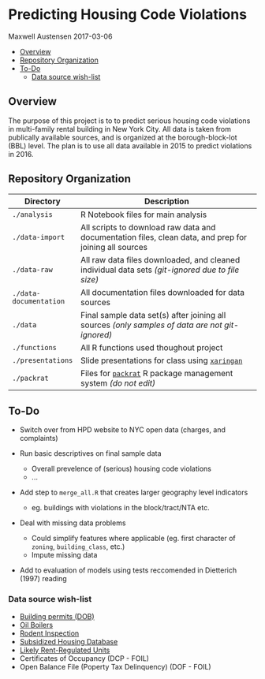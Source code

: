 Predicting Housing Code Violations
================
Maxwell Austensen
2017-03-06

-   [Overview](#overview)
-   [Repository Organization](#repository-organization)
-   [To-Do](#to-do)
    -   [Data source wish-list](#data-source-wish-list)

Overview
--------

The purpose of this project is to to predict serious housing code violations in multi-family rental building in New York City. All data is taken from publically available sources, and is organized at the borough-block-lot (BBL) level. The plan is to use all data available in 2015 to predict violations in 2016.

Repository Organization
-----------------------

<table>
<colgroup>
<col width="19%" />
<col width="80%" />
</colgroup>
<thead>
<tr class="header">
<th>Directory</th>
<th>Description</th>
</tr>
</thead>
<tbody>
<tr class="odd">
<td><code>./analysis</code></td>
<td>R Notebook files for main analysis</td>
</tr>
<tr class="even">
<td><code>./data-import</code></td>
<td>All scripts to download raw data and documentation files, clean data, and prep for joining all sources</td>
</tr>
<tr class="odd">
<td><code>./data-raw</code></td>
<td>All raw data files downloaded, and cleaned individual data sets <em>(git-ignored due to file size)</em></td>
</tr>
<tr class="even">
<td><code>./data-documentation</code></td>
<td>All documentation files downloaded for data sources</td>
</tr>
<tr class="odd">
<td><code>./data</code></td>
<td>Final sample data set(s) after joining all sources <em>(only samples of data are not git-ignored)</em></td>
</tr>
<tr class="even">
<td><code>./functions</code></td>
<td>All R functions used thoughout project</td>
</tr>
<tr class="odd">
<td><code>./presentations</code></td>
<td>Slide presentations for class using <a href="https://github.com/yihui/xaringan"><code>xaringan</code></a></td>
</tr>
<tr class="even">
<td><code>./packrat</code></td>
<td>Files for <a href="https://rstudio.github.io/packrat/"><code>packrat</code></a> R package management system <em>(do not edit)</em></td>
</tr>
</tbody>
</table>

To-Do
-----

-   Switch over from HPD website to NYC open data (charges, and complaints)

-   Run basic descriptives on final sample data
    -   Overall prevelence of (serious) housing code violations
    -   ...
-   Add step to `merge_all.R` that creates larger geography level indicators
    -   eg. buildings with violations in the block/tract/NTA etc.
-   Deal with missing data problems
    -   Could simplify features where applicable (eg. first character of `zoning`, `building_class`, etc.)
    -   Impute missing data
-   Add to evaluation of models using tests reccomended in Dietterich (1997) reading

### Data source wish-list

-   [Building permits (DOB)](https://data.cityofnewyork.us/Housing-Development/DOB-Job-Application-Filings/ic3t-wcy2)
-   [Oil Boilers](https://data.cityofnewyork.us/Housing-Development/Oil-Boilers-Detailed-Fuel-Consumption-and-Building/jfzu-yy6n)
-   [Rodent Inspection](https://data.cityofnewyork.us/Health/Rodent-Inspection/p937-wjvj)
-   [Subsidized Housing Database](http://app.coredata.nyc/)
-   [Likely Rent-Regulated Units](http://taxbills.nyc/)
-   Certificates of Occupancy (DCP - FOIL)
-   Open Balance File (Poperty Tax Delinquency) (DOF - FOIL)
